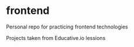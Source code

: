 # frontend
Personal repo for practicing frontend technologies


Projects taken from Educative.io lessions
